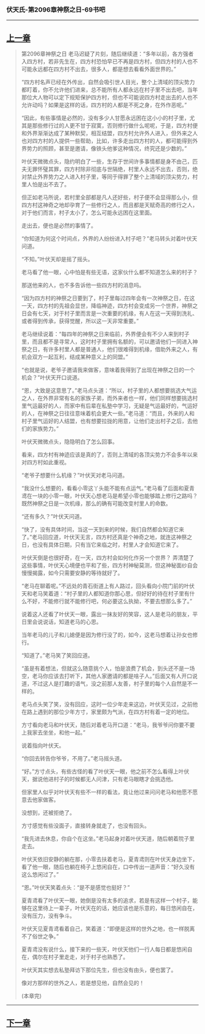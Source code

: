 ### 伏天氏-第2096章神祭之日-69书吧

--------
[上一章](./1e3633ededaa493ff8641be462f2ca8c.md)
--------


>
>
>
>第2096章神祭之日
>老马迟疑了片刻，随后继续道：“多年以前，各方强者入四方村，若非先生在，四方村恐怕早已不再是四方村，但四方村的人也不可能永远都在四方村不出去，很多人，都是想去看看外面世界的。”
>
>“四方村名声已经在外传出，自然会吸引世人目光，整个上清域的顶尖势力都盯着，你不允许他们进来，总不能所有人都永远在村子里不出去吧，当年那位大人物可以定下规矩保护四方村，但也不可能说四方村走出去的人也不允许动吗？如果是这样的话，四方村的人都是不死之身，在外作恶呢。”
>
>“因此，有些事情是必然的，没有多少人甘愿永远困在这小小的村子里，尤其是那些修行过的人更不甘于寂寞，否则修行做什么呢呢，于是，四方村便和外界渐渐达成了某种默契，相互结盟，四方村允许外人进入，但外来之人也对四方村的人提供一些帮助，比如，许多走出四方村的人，都可能得到外界势力的照顾，甚至是邀请，像铁头他爹这种情况，终究还是少数的。”
>
>叶伏天微微点头，隐约明白了一些，生存于世间许多事情都是身不由己，匹夫无罪怀璧其罪，四方村除非彻底与世隔绝，村里人永远不出去，否则，绝对禁止外界势力之人进入村子里，等同于得罪了整个上清域的顶尖势力，村里人怕是出不去了。
>
>但正如老马所说，若村里全部都是凡人还好些，村子便不会显得那么小，但四方村这神奇之地却孕育了一些修行之人，而且都是天赋奇高的修行之人，对于他们而言，村子太小了，怎么可能永远困在这里面。
>
>走出去，便也是必然的事情了。
>
>“你知道为何这个时间点，外界的人纷纷进入村子吧？”老马转头对着叶伏天问道。
>
>“不知。”叶伏天却是摇了摇头。
>
>老马看了他一眼，心中怕是有些无语，这家伙什么都不知道怎么来的村子？
>
>那送他来的人，也不多告诉他一些四方村的消息吗。
>
>“因为四方村的神祭之日要到了，村子里每过四年会有一次神祭之日，在这一天，四方村的先祖会显世，降临神迹，四方村会变成另一个世界，神祭之日会有七天，对于村子里而言是一次重要的机缘，有人在这一天得到洗礼、或者得到传承，获得觉醒，所以这一天非常重要。”
>
>老马继续说着：“每四年的神祭之日来临前，外界便会有不少人来到村子里，而且都不是寻常人，这时村子里拥有名额的，可以邀请他们一同进入神祭之日，有许多村里人都是普通人，他们很难得到机缘，借助外来之人，有机会双方一起互利，结成某种意义上的同盟。”
>
>“也就是说，老爷子邀请我来做客，意味着我得到了出现在神祭之日的一个机会？”叶伏天开口说道。
>
>“恩，大致是这意思了。”老马点头道：“所以，村子里的人都想要挑选大气运之人，在外界非常有名的家族子弟，而外来者也一样，他们同样想要挑选村里气运最好的人，而家中有后辈在私塾中学习，无疑是气运最好的，气运好的人，在神祭之日往往意味着机会更大一些。”老马道：“而且，外来的人和村子里气运好的人结盟，也有想要拉拢的用意，让他们走出村子之后，去他们的家族势力。”
>
>叶伏天微微点头，隐隐明白了怎么回事。
>
>看来，四方村有神迹应该是真的了，否则上清域的各顶尖势力不会多年以来对四方村如此重视。
>
>“老爷子想要什么机缘？”叶伏天对老马问道。
>
>“我没什么想要的，看看小零这丫头能不能有点运气。”老马看了后面和夏青鸢在一块的小零一眼，叶伏天心想老马是希望小零也能够踏上修行之路吗？
>既然神祭之日是一次机缘，那么的确有可能改变村里人的命数。
>
>“还有多久？”叶伏天问道。
>
>“快了，没有具体时间，当这一天到来的时候，我们自然都会知道它来了。”老马回应道，叶伏天无言，四方村还真是个神奇之地，就连这神祭之日，也没有具体日期，只有当它来临之时，村里人才会知道它来了。
>
>叶伏天倒是也很好奇，在一天，四方村会如何化作另一个世界？
>弄清楚了这些事情，叶伏天心境便也平和了些，四方村神秘莫测，但这神秘面纱自会慢慢揭露，如今只需要安静的等待就好了。
>
>“老马在聊着呢。”不远处的青石街道上有人路过，回头看向小院门前的叶伏天和老马笑着道：“村子里的人都知道你那心思，但好好的待在村子里有什么不好，不能修行就不能修行吧，何必要这么执拗，不要去想那么多了。”
>
>说着这人还看了叶伏天一眼，露出一抹友好的笑容，这人是老马的朋友，平日里会说说话，知道老马的心思。
>
>当年老马的儿子和儿媳便是因为修行没了的，如今，这老马想着让孙女也修行。
>
>“知道了。”老马笑了笑回应道。
>
>“虽是有着想法，但就这么随意挑个人，怕是浪费了机会，到头还不是一场空，老马你应该去打听下，其他人家邀请的都是啥子人。”后面又有人开口说道，不过这人是打趣的语气，没之前那人友善，村子里的每个人自然是不一样的。
>
>老马点头笑了笑，没有回应，这时一位少年走来这边，叶伏天见过，之前他在路上遇到的那位少年方寸，家里颇为气派，在四方村有着一定的地位。
>
>方寸看向老马和叶伏天，随后对着老马开口道：“老马，我爷爷问你要不要上我家去坐坐，和他一起。”
>
>说着指向叶伏天。
>
>“你回去转告你爷爷，不用了。”老马摇头道。
>
>“好。”方寸点头，有些古怪的看了叶伏天一眼，他之前不怎么看得上叶伏天，据说他进村子的时候都无人问津，只有老马眼瞎才会挑选他。
>
>但家里人似乎对叶伏天有些不一样的看法，竟让他过来问问老马和他愿不愿意去他家做客。
>
>没想到，还被拒绝了。
>
>方寸感觉有些没面子，直接转身就走了，也没有回头。
>
>“我先进去休息，你自个在这坐。”老马起身对着叶伏天道，随后朝着院子里走去。
>
>叶伏天依旧安静的躺在那，小零去扶着老马，夏青鸢则在叶伏天身边坐下，看了他一眼，随后也躺在椅子上悠闲自在，口中传出一道声音：“好久没有这么悠闲过了。”
>
>“恩。”叶伏天笑着点头：“是不是感觉也挺好？”
>
>夏青鸢看了叶伏天一眼，她倒是没有太多的追求，若是有这样一个村子，能够在这里待上一辈子，叶伏天在的话，她应该也是乐意的，每日悠闲自在，没有压力，没有争斗。
>
>叶伏天见夏青鸢看着自己，笑着道：“即便是这样的世外之地，也一样脱离不了俗世之争。”
>
>夏青鸢没有说什么，接下来的一些天，叶伏天他们一行人每日都是悠闲自在，偶尔在村子里走走，对于村子也熟悉了。
>
>叶伏天其实想去私塾拜访下那位先生，但也没有由头，便也罢了。
>
>像对方那样的世外之人，若是想见他，自然会见的！
>
>(本章完)
>
>

--------
[下一章](./9a19a8a53d23685c80569d5b835118ce.md)
--------

